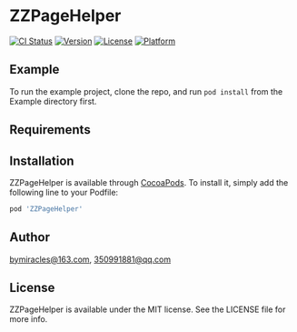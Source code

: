 # ZZPageHelper

[![CI Status](https://img.shields.io/travis/bymiracles@163.com/ZZPageHelper.svg?style=flat)](https://travis-ci.org/bymiracles@163.com/ZZPageHelper)
[![Version](https://img.shields.io/cocoapods/v/ZZPageHelper.svg?style=flat)](https://cocoapods.org/pods/ZZPageHelper)
[![License](https://img.shields.io/cocoapods/l/ZZPageHelper.svg?style=flat)](https://cocoapods.org/pods/ZZPageHelper)
[![Platform](https://img.shields.io/cocoapods/p/ZZPageHelper.svg?style=flat)](https://cocoapods.org/pods/ZZPageHelper)

## Example

To run the example project, clone the repo, and run `pod install` from the Example directory first.

## Requirements

## Installation

ZZPageHelper is available through [CocoaPods](https://cocoapods.org). To install
it, simply add the following line to your Podfile:

```ruby
pod 'ZZPageHelper'
```

## Author

bymiracles@163.com, 350991881@qq.com

## License

ZZPageHelper is available under the MIT license. See the LICENSE file for more info.
